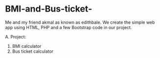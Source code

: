 # BMI-and-Bus-ticket-
 
 Me and my friend akmal as known as edithbale. We create the simple web app using HTML, PHP and a few Bootstrap code in our project.
 
 A. Project:
 1. BMI calculator 
 2. Bus ticket calculator 
 


 
 
